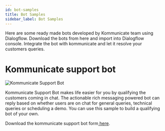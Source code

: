 ```yaml
---
id: bot-samples
title: Bot Samples
sidebar_label: Bot Samples
---
```


Here are some ready made bots developed by Kommunicate team using Dialogflow. Download the bots from here and import into Dialogflow console. Integrate the bot with kommunicate and let it resolve your customers queries. 

# Kommunicate support bot

![Kommunicate Support Bot](/img/km-support-bot.png)

Kommunicate Support Bot makes life easier for you by qualifying the customers coming in chat. The actionable rich messaging powered bot can reply based on whether users are on chat for general queries, technical queries or scheduling a demo. You can use this sample to build a qualifying bot of your own.

Download the kommunicate support bot form<a href="/samples/kommunicate-support-bot-sample.zip" download> here</a>. 